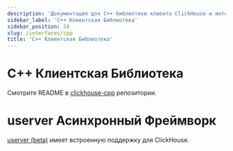 ```yaml
---
description: 'Документация для C++ библиотеки клиента ClickHouse и интеграции с фреймворком u-server'
sidebar_label: 'C++ Клиентская Библиотека'
sidebar_position: 24
slug: /interfaces/cpp
title: 'C++ Клиентская Библиотека'
---
```



# C++ Клиентская Библиотека

Смотрите README в [clickhouse-cpp](https://github.com/ClickHouse/clickhouse-cpp) репозитории.


# userver Асинхронный Фреймворк

[userver (beta)](https://github.com/userver-framework/userver) имеет встроенную поддержку для ClickHouse.

